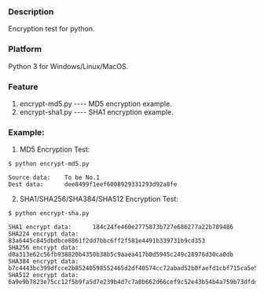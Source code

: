 ### Description

Encryption test for python.



### Platform

Python 3 for Windows/Linux/MacOS.



### Feature

1. encrypt-md5.py   ---- MD5 encryption example.
2. encrypt-sha1.py  ---- SHA1 encryption example.



### Example:

1. MD5 Encryption Test:

```console
$ python encrypt-md5.py

Source data:    To be No.1
Dest data:      dee8499f1eef6008929331293d92a8fe
```

2. SHA1/SHA256/SHA384/SHA512 Encryption Test:

```console
$ python encrypt-sha.py

SHA1 encrypt data:      184c24fe460e2775873b727e686277a22b789486
SHA224 encrypt data:    83a6445c845dbdbce8861f2dd7bbc6ff2f581e4491b339731b9cd353
SHA256 encrypt data:    d0a313e62c56fb938820b4350b38b5c9aaea417b0d5945c249c28976d30ca0db
SHA384 encrypt data:    b7c4443bc399dfcce2b85240598552465d2df40574cc72abad52b0faefd1cbf715ca5e577f249a4f195bb00ad450b42e
SHA512 encrypt data:    6a9e9b7823e75cc12f5b9fa5d7e239b4d7c7a0b662d66cef9c52e43b54b4a759b73dfdd57f9187a50450eb0f02a293592e91cd83b9aa5d0be041332a09019d14
```
